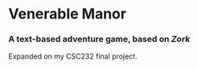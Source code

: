 # Venerable Manor
### A text-based adventure game, based on *Zork*
Expanded on my CSC232 final project. 
